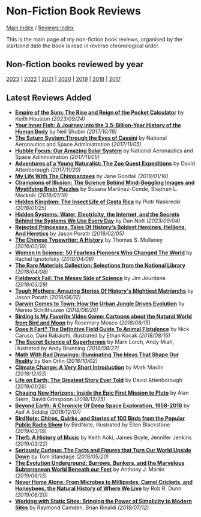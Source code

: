 # Non-Fiction Book Reviews

[Main Index](../../README.md) / [Reviews Index](../README.md)

This is the main page of my non-fiction book reviews, organised by the start/end date the book is read in reverse chronological order.

## Non-fiction books reviewed by year
[2023](2023/README.md) | [2022](2022/README.md) | [2021](2021/README.md) | [2020](2020/README.md) | [2019](2019/README.md) | [2018](2018/README.md) | [2017](2017/README.md)

## Latest Reviews Added
- [**Empire of the Sum: The Rise and Reign of the Pocket Calculator**](2023/20230924-EmpireSum.md) by Keith Houston *(2023/09/24)*
- [**Your Inner Fish: A Journey into the 3.5-Billion-Year History of the Human Body**](2017/20171019-YourInnerFish.md) by Neil Shubin *(2017/10/19)*
- [**The Saturn System:Through the Eyes of Cassini**](2017/20171105-SaturnSystemEyesCassini.md) by National Aeronautics and Space Administration *(2017/11/05)*
- [**Hubble Focus: Our Amazing Solar System**](2017/20171105-HubbleFocusAmazingSolarSystem.md) by National Aeronautics and Space Administration *(2017/11/05)*
- [**Adventures of a Young Naturalist: The Zoo Quest Expeditions**](2017/20171120-AdventuresYoungNaturalist.md) by David Attenborough *(2017/11/20)*
- [**My Life With The Chimpanzees**](2018/20180116-LifeChimpanzees.md) by Jane Goodall *(2018/01/16)*
- [**Champions of Illusion: The Science Behind Mind-Boggling Images and Mystifying Brain Puzzles**](2018/20180119-ChampionsOfIllusion.md) by Susana Martinez-Conde, Stephen L. Macknik *(2018/01/19)*
- [**Hidden Kingdom: The Insect Life of Costa Rica**](2018/20180125-HiddenKingdom.md) by Piotr Naskrecki *(2018/01/25)*
- [**Hidden Systems: Water, Electricity, the Internet, and the Secrets Behind the Systems We Use Every Day**](2023/20230904-HiddenSystems.md) by Dan Nott *(2023/09/04)*
- [**Rejected Princesses: Tales Of History's Boldest Heroines, Hellions, And Heretics**](2018/20180205-RejectedPrincesses.md) by Jason Porath *(2018/02/05)*
- [**The Chinese Typewriter: A History**](2018/20180219-ChineseTypewriter.md) by Thomas S. Mullaney *(2018/02/19)*
- [**Women In Science: 50 Fearless Pioneers Who Changed The World**](2018/20180408-RareMaterialsCollection.md) by Rachel Ignotofsky *(2018/04/08)*
- [**The Rare Materials Collection: Selections from the National Library**](2018/20180408-RareMaterialsCollection.md) *(2018/04/08)*
- [**Fieldwork Fail: The Messy Side of Science**](2018/20180529-FieldworkFail.md) by Jim Jourdane *(2018/05/29)*
- [**Tough Mothers: Amazing Stories Of History's Mightiest Matriarchs**](2018/20180612-ToughMothers.md) by Jason Porath *(2018/06/12)*
- [**Darwin Comes to Town: How the Urban Jungle Drives Evolution**](2018/20180626-DarwinComesToTown.md) by Menno Schilthuizen *(2018/06/26)*
- [**Birding Is My Favorite Video Game: Cartoons about the Natural World from Bird and Moon**](2018/20180815-BirdingFavouriteVideoGame.md) by Rosemary Mosco *(2018/08/15)*
- [**Does It Fart? The Definitive Field Guide To Animal Flatulence**](2018/20180816-DoesItFart.md) by Nick Caruso, Dani Rabaiotti, illustrated by Ethan Kocak *(2018/08/16)*
- [**The Secret Science of Superheroes**](2018/20180827-SecretScienceSuperheroes.md) by Mark Lorch, Andy Miah, illustrated by Andy Brunning *(2018/08/27)*
- [**Math With Bad Drawings: Illuminating The Ideas That Shape Our Reality**](2018/20181002-MathBadDrawings.md) by Ben Orlin *(2018/10/02)*
- [**Climate Change: A Very Short Introduction**](2018/20181203-ClimateChangeVeryShortIntroduction.md) by Mark Maslin *(2018/12/03)*
- [**Life on Earth: The Greatest Story Ever Told**](2019/20190126-LifeOnEarth.md) by David Attenborough *(2019/01/26)*
- [**Chasing New Horizons: Inside the Epic First Mission to Pluto**](2018/20181225-ChasingNewHorizons.md) by Alan Stern, David Grinspoon *(2018/12/25)*
- [**Beyond Earth: A Chronicle Of Deep Space Exploration, 1958-2016**](2018/20181207-BeyondEarth.md) by Asif A Siddiqi *(2018/12/07)*
- [**BirdNote: Chirps, Quirks, and Stories of 100 Birds from the Popular Public Radio Show**](2019/20190319-BirdNote.md) by BirdNote, illustrated by Ellen Blackstone *(2019/03/19)*
- [**Theft: A History of Music**](2019/20190322-TheftAHistoryMusic.md) by Keith Aoki, James Boyle, Jennifer Jenkins *(2019/03/22)*
- [**Seriously Curious: The Facts and Figures that Turn Our World Upside Down**](2019/20190520-SeriouslyCurious.md) by Tom Standage *(2019/05/20)*
- [**The Evolution Underground: Burrows, Bunkers, and the Marvelous Subterranean World Beneath our Feet**](2019/20190613-EvolutionUnderground.md) by Anthony J. Martin *(2019/06/13)*
- [**Never Home Alone: From Microbes to Millipedes, Camel Crickets, and Honeybees, the Natural History of Where We Live**](2019/20190620-NeverHomeAlone.md) by Rob R. Dunn *(2019/06/20)*
- [**Working with Static Sites: Bringing the Power of Simplicity to Modern Sites**](2019/20190712-WorkingStaticSites.md) by Raymond Camden, Brian Rinaldi *(2019/07/12)*
